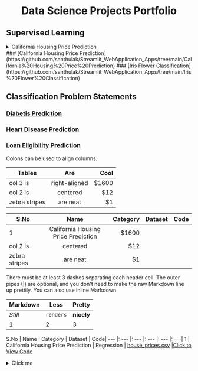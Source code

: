 <h1 align="center"> Data Science Projects Portfolio </h1>

## Supervised Learning
<details>
  <summary>California Housing Price Prediction</summary>
  
  ### Heading
  1. Foo
  2. Bar
     * Baz
     * Qux

  
</details>
### [California Housing Price Prediction](https://github.com/santhulak/Streamlit_WebApplication_Apps/tree/main/California%20Housing%20Price%20Prediction)
### [Iris Flower Classification](https://github.com/santhulak/Streamlit_WebApplication_Apps/tree/main/Iris%20Flower%20Classification)

## Classification Problem Statements

### [Diabetis Prediction](https://github.com/santhulak/Streamlit_WebApplication_Apps/tree/main/Diabetes%20Prediction)
### [Heart Disease Prediction](https://github.com/santhulak/Streamlit_WebApplication_Apps/tree/main/Heart%20Disease%20Prediction)
### [Loan Eligibility Prediction](https://github.com/santhulak/Streamlit_WebApplication_Apps/tree/main/Loan%20Eligibility%20Prediction)


Colons can be used to align columns.

| Tables        | Are           | Cool  |
| ------------- |:-------------:| -----:|
| col 3 is      | right-aligned | $1600 |
| col 2 is      | centered      |   $12 |
| zebra stripes | are neat      |    $1 |

| S.No          | Name          |Category   | Dataset        | Code | 
| ------------- |:-------------:| ----------:|--------------:|------:|
| 1             | California Housing Price Prediction | $1600 |
| col 2 is      | centered      |   $12 |
| zebra stripes | are neat      |    $1 |

There must be at least 3 dashes separating each header cell.
The outer pipes (|) are optional, and you don't need to make the 
raw Markdown line up prettily. You can also use inline Markdown.

Markdown | Less | Pretty
--- | --- | ---
*Still* | `renders` | **nicely**
1 | 2 | 3

S.No | Name | Category | Dataset | Code|
---  |: ---  |: --- |: --- |: --- |: ---|
1 | California Housing Price Prediction | Regression | [house_prices.csv](https://github.com/santhulak/Machine-learning-projects/blob/main/House%20Price%20Prediction/house_prices.csv) |[Click to View Code](https://github.com/santhulak/Machine-learning-projects/tree/main/House%20Price%20Prediction)


<details>
  <summary>Click me</summary>
  
  ### Heading
  1. Foo
  2. Bar
     * Baz
     * Qux

  ### Some Code
  ```js
  function logSomething(something) {
    console.log('Something', something);
  }
  ```
</details>
